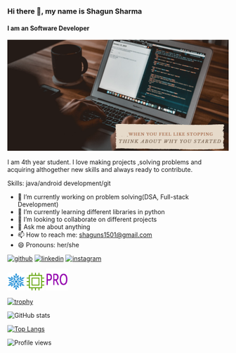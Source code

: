 
### Hi there 👋, my name is Shagun Sharma
#### I am an Software Developer
![I am an Software Developer](https://github.com/Shagun15/Shagun15/blob/master/BLAH.png)

I am 4th year student. I love making projects ,solving problems and acquiring althogether new skills and always ready to contribute.

Skills: java/android development/git

- 🔭 I’m currently working on problem solving(DSA, Full-stack Development)
- 🌱 I’m currently learning different libraries in python 
- 👯 I’m looking to collaborate on different projects 
- 💬 Ask me about anything 
- 📫 How to reach me: shaguns1501@gmail.com 
- 😄 Pronouns: her/she 


[<img src='https://cdn.jsdelivr.net/npm/simple-icons@3.0.1/icons/github.svg' alt='github' height='40'>](https://github.com/Shagun15)  [<img src='https://cdn.jsdelivr.net/npm/simple-icons@3.0.1/icons/linkedin.svg' alt='linkedin' height='40'>](https://www.linkedin.com/in/shagun-sharma-7589b7196//)  [<img src='https://cdn.jsdelivr.net/npm/simple-icons@3.0.1/icons/instagram.svg' alt='instagram' height='40'>](https://www.instagram.com/x.shagun.x/)  

<a href='https://archiveprogram.github.com/'><img src='https://raw.githubusercontent.com/acervenky/animated-github-badges/master/assets/acbadge.gif' width='40' height='40'></a> <a href='https://docs.github.com/en/developers'><img src='https://raw.githubusercontent.com/acervenky/animated-github-badges/master/assets/devbadge.gif' width='40' height='40'></a> <a href='https://github.com/pricing'><img src='https://raw.githubusercontent.com/acervenky/animated-github-badges/master/assets/pro.gif' width='50' height='50'></a>

[![trophy](https://github-profile-trophy.vercel.app/?username=Shagun15)](https://github.com/ryo-ma/github-profile-trophy)

![GitHub stats](https://github-readme-stats.vercel.app/api?username=Shagun15&show_icons=true)  

[![Top Langs](https://github-readme-stats.vercel.app/api/top-langs/?username=Shagun15)](https://github.com/anuraghazra/github-readme-stats)

![Profile views](https://gpvc.arturio.dev/Shagun15)  
